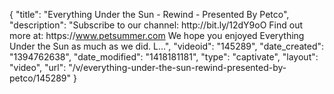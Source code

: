 {
    "title": "Everything Under the Sun - Rewind - Presented By Petco",
    "description": "Subscribe to our channel: http:\/\/bit.ly\/12dY9oO Find out more at: https:\/\/www.petsummer.com We hope you enjoyed Everything Under the Sun as much as we did. L...",
    "videoid": "145289",
    "date_created": "1394762638",
    "date_modified": "1418181181",
    "type": "captivate",
    "layout": "video",
    "url": "\/v\/everything-under-the-sun-rewind-presented-by-petco\/145289"
}